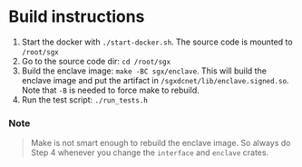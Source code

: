 Build instructions
==================

1. Start the docker with `./start-docker.sh`. The source code is mounted to `/root/sgx`
3. Go to the source code dir: `cd /root/sgx`
4. Build the enclave image: `make -BC sgx/enclave`. This will build the enclave image and put the artifact in `/sgxdcnet/lib/enclave.signed.so`. Note that `-B` is needed to force make to rebuild.  
5. Run the test script: `./run_tests.h`

### Note

> Make is not smart enough to rebuild the enclave image. So always do Step 4 whenever you change the `interface` and `enclave` crates.

